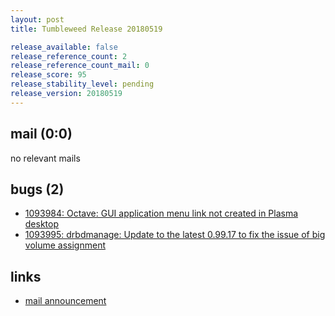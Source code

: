 ```yaml
---
layout: post
title: Tumbleweed Release 20180519

release_available: false
release_reference_count: 2
release_reference_count_mail: 0
release_score: 95
release_stability_level: pending
release_version: 20180519
---
```


## mail (0:0)

no relevant mails

## bugs (2)

<!--more-->

- [1093984: Octave: GUI application menu link not created in Plasma desktop](https://bugzilla.opensuse.org/show_bug.cgi?id=1093984)
- [1093995: drbdmanage: Update to the latest 0.99.17 to fix the issue of big volume assignment](https://bugzilla.opensuse.org/show_bug.cgi?id=1093995)



## links

- [mail announcement](https://lists.opensuse.org/opensuse-factory/2018-05/msg00265.html)
